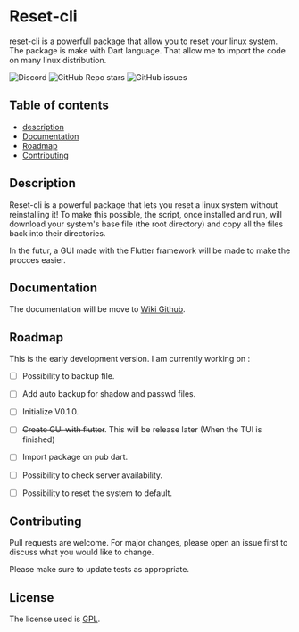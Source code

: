 # Reset-cli

reset-cli is a powerfull package that allow you to reset your linux system.
The package is make with Dart language. That allow me to import the code on many linux distribution.

![Discord](https://img.shields.io/discord/1138108139443593246?style=for-the-badge)
![GitHub Repo stars](https://img.shields.io/github/stars/nuageeee/reset-linux?style=for-the-badge)
![GitHub issues](https://img.shields.io/github/issues/nuageeee/reset-linux?style=for-the-badge)

## Table of contents

- [description](#description)
- [Documentation](#documentation)
- [Roadmap](#roadmap)
- [Contributing](#contributing)

## Description

Reset-cli is a powerful package that lets you reset a linux system without reinstalling it!
To make this possible, the script, once installed and run, will download your system's base file (the root directory) and copy all the files back into their directories.

In the futur, a GUI made with the Flutter framework will be made to make the procces easier.

## Documentation

The documentation will be move to [Wiki Github](https://github.com/nuageeee/reset-linux/wiki).

## Roadmap

This is the early development version. I am currently working on :

- [ ] Possibility to backup file.
- [ ] Add auto backup for shadow and passwd files.
- [ ] Initialize V0.1.0.
- [ ] ~~Create GUI with flutter~~. This will be release later (When the TUI is finished)
- [ ] Import package on pub dart.
- [ ] Possibility to check server availability.
- [ ] Possibility to reset the system to default.


## Contributing

Pull requests are welcome. For major changes, please open an issue first to discuss what you would like to change.

Please make sure to update tests as appropriate.

## License

The license used is [GPL](https://choosealicense.com/licenses/agpl-3.0/).
